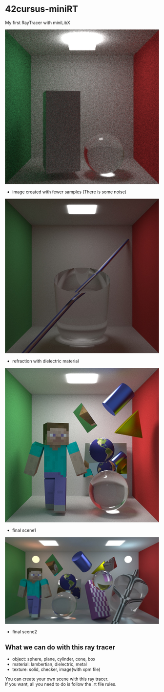 # 42cursus-miniRT
My first RayTracer with miniLibX

![img1](./images/img1.png)
- image created with fewer samples (There is some noise)

![img2](./images/dielectrics.jpeg)
- refraction with dielectric material

![img3](./images/final1.jpeg)
- final scene1

![img4](./images/final2.jpg)
- final scene2 
## What we can do with this ray tracer
- object: sphere, plane, cylinder, cone, box
- material: lambertian, dielectric, metal
- texture: solid, checker, image(with xpm file)

You can create your own scene with this ray tracer.  
If you want, all you need to do is follow the .rt file rules.
